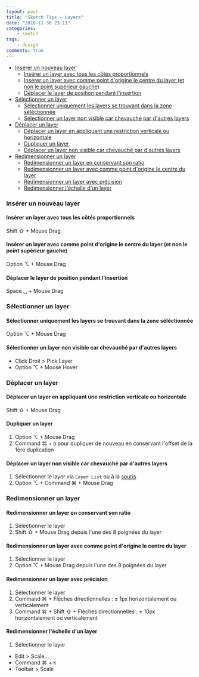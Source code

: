 ```yaml
---
layout: post
title: "Sketch Tips - Layers"
date: "2016-11-30 23:11"
categories:
    - sketch
tags:
    - design
comments: true
---
```


* [Insérer un nouveau layer](#insérer-un-nouveau-layer)
	* [Insérer un layer avec tous les côtés proportionnels](#insérer-un-layer-avec-tous-les-côtés-proportionnels)
	* [Insérer un layer avec comme point d'origine le centre du layer (et non le point supérieur gauche)](#insérer-un-layer-avec-comme-point-dorigine-le-centre-du-layer-et-non-le-point-supérieur-gauche)
	* [Déplacer le layer de position pendant l'insertion](#déplacer-le-layer-de-position-pendant-linsertion)
* [Sélectionner un layer](#sélectionner-un-layer)
	* [Sélectionner uniquement les layers se trouvant dans la zone séléctionnée](#sélectionner-uniquement-les-layers-se-trouvant-dans-la-zone-séléctionnée)
	* [Sélectionner un layer non visible car chevauché par d'autres layers](#sélectionner-un-layer-non-visible-car-chevauché-par-dautres-layers)
* [Déplacer un layer](#déplacer-un-layer)
	* [Déplacer un layer en appliquant une restriction verticale ou horizontale](#déplacer-un-layer-en-appliquant-une-restriction-verticale-ou-horizontale)
	* [Dupliquer un layer](#dupliquer-un-layer)
	* [Déplacer un layer non visible car chevauché par d'autres layers](#déplacer-un-layer-non-visible-car-chevauché-par-dautres-layers)
* [Redimensionner un layer](#redimensionner-un-layer)
	* [Redimensionner un layer en conservant son ratio](#redimensionner-un-layer-en-conservant-son-ratio)
	* [Redimensionner un layer avec comme point d'origine le centre du layer](#redimensionner-un-layer-avec-comme-point-dorigine-le-centre-du-layer)
	* [Redimensionner un layer avec précision](#redimensionner-un-layer-avec-précision)
	* [Redimensionner l'échelle d'un layer](#redimensionner-léchelle-dun-layer)

### Insérer un nouveau layer

#### Insérer un layer avec tous les côtés proportionnels

Shift ⇧ + Mouse Drag

#### Insérer un layer avec comme point d'origine le centre du layer (et non le point supérieur gauche)

Option ⌥ + Mouse Drag

#### Déplacer le layer de position pendant l'insertion

Space ␣ + Mouse Drag

### Sélectionner un layer

#### Sélectionner uniquement les layers se trouvant dans la zone séléctionnée

Option ⌥ + Mouse Drag

#### Sélectionner un layer non visible car chevauché par d'autres layers

- Click Droit > Pick Layer
- Option ⌥ + Mouse Hover

### Déplacer un layer

#### Déplacer un layer en appliquant une restriction verticale ou horizontale

Shift ⇧ + Mouse Drag

#### Dupliquer un layer

1. Option ⌥ + Mouse Drag
2. Command ⌘ + `D` pour dupliquer de nouveau en conservant l'offset de la 1ère duplication

#### Déplacer un layer non visible car chevauché par d'autres layers

1. Sélectionner le layer via `Layer List` ou à la [souris](#sélectionner-un-layer-non-visible-car-chevauché-par-dautres-layers)
2. Option ⌥ + Command ⌘ + Mouse Drag

### Redimensionner un layer

#### Redimensionner un layer en conservant son ratio

1. Sélectionner le layer
2. Shift ⇧ + Mouse Drag depuis l'une des 8 poignées du layer

#### Redimensionner un layer avec comme point d'origine le centre du layer

1. Sélectionner le layer
2. Option ⌥ + Mouse Drag depuis l'une des 8 poignées du layer

#### Redimensionner un layer avec précision

1. Sélectionner le layer
2. Command ⌘ + Flèches directionnelles : ± 1px horizontalement ou verticalement
3. Command ⌘ + Shift ⇧ + Flèches directionnelles : ± 10px horizontalement ou verticalement

#### Redimensionner l'échelle d'un layer

1. Sélectionner le layer
- Edit > Scale...
- Command ⌘ + `K`
- Toolbar > Scale
